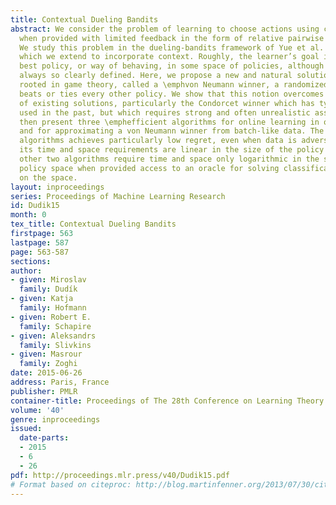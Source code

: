 ```yaml
---
title: Contextual Dueling Bandits
abstract: We consider the problem of learning to choose actions using contextual information
  when provided with limited feedback in the form of relative pairwise comparisons.
  We study this problem in the dueling-bandits framework of Yue et al. (COLT’09),
  which we extend to incorporate context. Roughly, the learner’s goal is to find the
  best policy, or way of behaving, in some space of policies, although “best” is not
  always so clearly defined. Here, we propose a new and natural solution concept,
  rooted in game theory, called a \emphvon Neumann winner, a randomized policy that
  beats or ties every other policy. We show that this notion overcomes important limitations
  of existing solutions, particularly the Condorcet winner which has typically been
  used in the past, but which requires strong and often unrealistic assumptions. We
  then present three \emphefficient algorithms for online learning in our setting,
  and for approximating a von Neumann winner from batch-like data. The first of these
  algorithms achieves particularly low regret, even when data is adversarial, although
  its time and space requirements are linear in the size of the policy space. The
  other two algorithms require time and space only logarithmic in the size of the
  policy space when provided access to an oracle for solving classification problems
  on the space.
layout: inproceedings
series: Proceedings of Machine Learning Research
id: Dudik15
month: 0
tex_title: Contextual Dueling Bandits
firstpage: 563
lastpage: 587
page: 563-587
sections: 
author:
- given: Miroslav
  family: Dudík
- given: Katja
  family: Hofmann
- given: Robert E.
  family: Schapire
- given: Aleksandrs
  family: Slivkins
- given: Masrour
  family: Zoghi
date: 2015-06-26
address: Paris, France
publisher: PMLR
container-title: Proceedings of The 28th Conference on Learning Theory
volume: '40'
genre: inproceedings
issued:
  date-parts:
  - 2015
  - 6
  - 26
pdf: http://proceedings.mlr.press/v40/Dudik15.pdf
# Format based on citeproc: http://blog.martinfenner.org/2013/07/30/citeproc-yaml-for-bibliographies/
---
```

